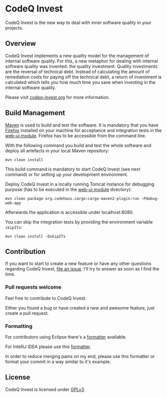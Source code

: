 # CodeQ Invest

CodeQ Invest is the new way to deal with inner software quality in your projects.

## Overview

CodeQ Invest implements a new quality model for the management of internal software quality. For this, a new metaphor for dealing with internal software quality was invented: the quality investment. Quality investments are the reversal of technical debt. Instead of calculating the amount of remediation costs for paying off the technical debt, a return of investment is calculated which tells you how much time you save when investing in the internal software quality.

Please visit [codeq-invest.org](http://codeq-invest.de) for more information.

## Build Management

[Maven](http://maven.apache.org) is used to build and test the software. It is mandatory that you have [Firefox](http://www.mozilla.org/firefox) installed on your machine for acceptance and integration tests in the [web-ui module](https://github.com/CodeQInvest/codeq-invest/tree/master/web-ui). Firefox has to be accessible from the command line.

With the following command you build and test the whole software and deploy all artefacts in your local Maven repository:

```
mvn clean install
```

This build command is mandatory to start CodeQ Invest (see next command) or for setting up your development environment.

Deploy CodeQ Invest in a locally running Tomcat instance for debugging purpose (has to be executed in the [web-ui module](https://github.com/CodeQInvest/codeq-invest/tree/master/web-ui) directory):

```
mvn clean package org.codehaus.cargo:cargo-maven2-plugin:run -Pdebug-web-app
```

Afterwards the application is accessible under localhost:8080.

You can skip the integration tests by providing the environment variable ```skipITs```:

```
mvn clean install -DskipITs
```

## Contribution

If you want to start to create a new feature or have any other questions regarding CodeQ Invest, [file an issue](https://github.com/CodeQInvest/codeq-invest/issues/new).
I'll try to answer as soon as I find the time.

### Pull requests welcome

Feel free to contribute to CodeQ Invest.

Either you found a bug or have created a new and awesome feature, just create a pull request.

### Formatting

For contributors using Eclipse there's a [formatter](https://raw.github.com/CodeQInvest/codeq-invest/master/etc/eclipse/formatter.xml) available.

For IntelliJ IDEA please use this [formatter](https://raw.github.com/CodeQInvest/codeq-invest/master/etc/idea/formatter.xml).

In order to reduce merging pains on my end, please use this formatter or format your commit in a way similar to it's example.

## License

CodeQ Invest is licensed under [GPLv3](http://www.gnu.org/licenses/gpl-3.0.html).